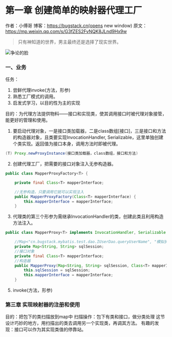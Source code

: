 # 第一章 创建简单的映射器代理工厂
作者：小傅哥
博客：https://bugstack.cn(opens new window)
原文：https://mp.weixin.qq.com/s/G3fZES2FvNQK8JLnd9Hx9w

> 只有神知道的世界，男主最终还是选择了现实世界。

![争论的脸](https://github.com/user-attachments/assets/52ba99ec-7107-4e08-9348-7c423132ab82)
### 一、业务
任务：
1. 尝鲜代理invoke(方法，形参)
2. 熟悉工厂模式的调用。
3. 启发式学习，以目的性为主的实现

目的：为代理方法提供物料——接口和实现类，使其调用接口时被代理对象接管，能更好的管理和使用。
1. 要启动代理对象，一是接口类加载器，二是class数组[接口]，三是接口和方法的构造器对象，且类要实现InvocationHandler, Serializable，这里单独创建个类实现。返回值为接口本身，调用方法时即被代理。
``` java
(T) Proxy.newProxyInstance(接口类加载器，class数组，接口和方法)
```
2. 创建代理工厂，把需要的接口对象注入无参构造器。
``` java
public class MapperProxyFactory<T> {

    private final Class<T> mapperInterface;

    //无参构造，只要调用它就可以实现注入
    public MapperProxyFactory(Class<T> mapperInterface) {
        this.mapperInterface = mapperInterface;
    }
```
3. 代理类的第三个形参为需继承InvocationHandler的类，创建此类且利用构造方法注入。
``` java
public class MapperProxy<T> implements InvocationHandler, Serializable {

    //Map<"cn.bugstack.mybatis.test.dao.IUserDao.queryUserName", "模拟执行，查询用户姓名">
    private Map<String, String> sqlSession;
    //接口对象
    private final Class<T> mapperInterface;
    //构造器
    public MapperProxy(Map<String, String> sqlSession, Class<T> mapperInterface) {
        this.sqlSession = sqlSession;
        this.mapperInterface = mapperInterface;
    }
```
5. invoke(方法，形参)
### 第三章 实现映射器的注册和使用
目的：把包下的类扫描放到map中
扫描操作：包下有类和接口，做分类处理
这节设计巧妙的地方，用扫描出的类去调用另一个实现类，再调其方法。
有趣的发现：接口可以作为其实现类值的停靠站。

